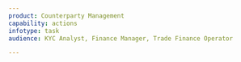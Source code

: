 ```yaml
---
product: Counterparty Management
capability: actions
infotype: task
audience: KYC Analyst, Finance Manager, Trade Finance Operator

---
```



